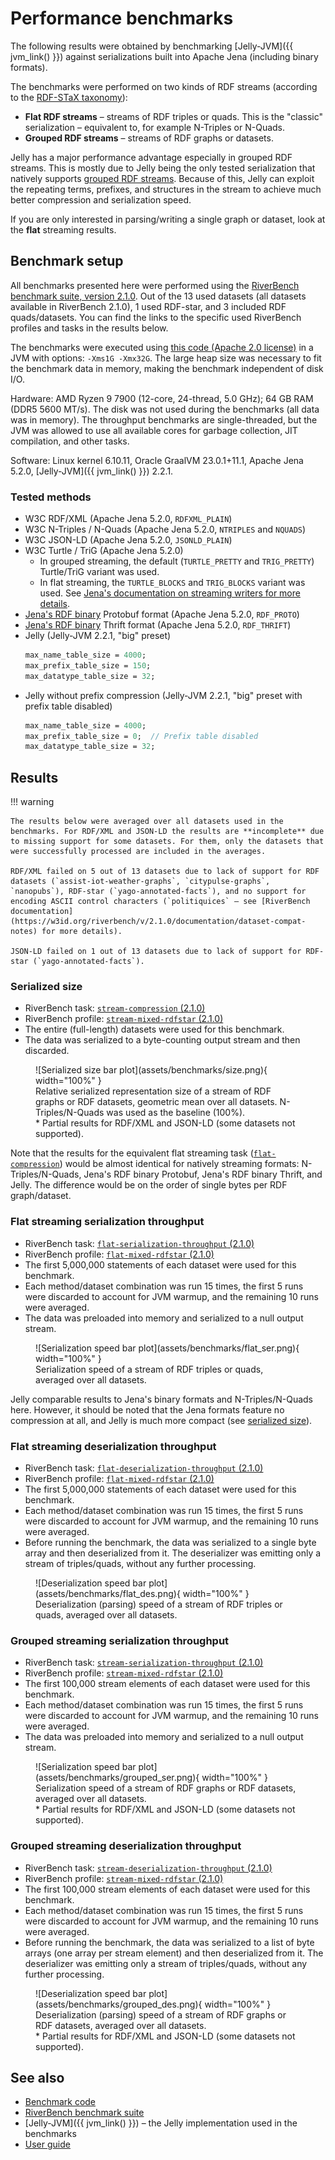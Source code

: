 # Performance benchmarks

The following results were obtained by benchmarking [Jelly-JVM]({{ jvm_link() }}) against serializations built into Apache Jena (including binary formats).

The benchmarks were performed on two kinds of RDF streams (according to the [RDF-STaX taxonomy](https://w3id.org/stax/dev/taxonomy)):

- **Flat RDF streams** – streams of RDF triples or quads. This is the "classic" serialization – equivalent to, for example N-Triples or N-Quads.
- **Grouped RDF streams** – streams of RDF graphs or datasets.

Jelly has a major performance advantage especially in grouped RDF streams. This is mostly due to Jelly being the only tested serialization that natively supports [grouped RDF streams](https://w3id.org/stax/dev/taxonomy). Because of this, Jelly can exploit the repeating terms, prefixes, and structures in the stream to achieve much better compression and serialization speed.

If you are only interested in parsing/writing a single graph or dataset, look at the **flat** streaming results.

## Benchmark setup

All benchmarks presented here were performed using the [RiverBench benchmark suite, version 2.1.0](https://w3id.org/riverbench/v/2.1.0). Out of the 13 used datasets (all datasets available in RiverBench 2.1.0), 1 used RDF-star, and 3 included RDF quads/datasets. You can find the links to the specific used RiverBench profiles and tasks in the results below.

The benchmarks were executed using [this code (Apache 2.0 license)](https://github.com/Jelly-RDF/jvm-benchmarks/tree/b3cd58b437292080d84fa91a92da2cf4b701f0aa) in a JVM with options: `-Xms1G -Xmx32G`. The large heap size was necessary to fit the benchmark data in memory, making the benchmark independent of disk I/O.

Hardware: AMD Ryzen 9 7900 (12-core, 24-thread, 5.0 GHz); 64 GB RAM (DDR5 5600 MT/s). The disk was not used during the benchmarks (all data was in memory). The throughput benchmarks are single-threaded, but the JVM was allowed to use all available cores for garbage collection, JIT compilation, and other tasks.

Software: Linux kernel 6.10.11, Oracle GraalVM 23.0.1+11.1, Apache Jena 5.2.0, [Jelly-JVM]({{ jvm_link() }}) 2.2.1.

### Tested methods

- W3C RDF/XML (Apache Jena 5.2.0, `RDFXML_PLAIN`)
- W3C N-Triples / N-Quads (Apache Jena 5.2.0, `NTRIPLES` and `NQUADS`)
- W3C JSON-LD (Apache Jena 5.2.0, `JSONLD_PLAIN`)
- W3C Turtle / TriG (Apache Jena 5.2.0)
    - In grouped streaming, the default (`TURTLE_PRETTY` and `TRIG_PRETTY`) Turtle/TriG variant was used. 
    - In flat streaming, the `TURTLE_BLOCKS` and `TRIG_BLOCKS` variant was used. See [Jena's documentation on streaming writers for more details](https://jena.apache.org/documentation/io/streaming-io.html).
- [Jena's RDF binary](https://jena.apache.org/documentation/io/rdf-binary.html) Protobuf format (Apache Jena 5.2.0, `RDF_PROTO`)
- [Jena's RDF binary](https://jena.apache.org/documentation/io/rdf-binary.html) Thrift format (Apache Jena 5.2.0, `RDF_THRIFT`)
- Jelly (Jelly-JVM 2.2.1, "big" preset)
    ```protobuf
    max_name_table_size = 4000;
    max_prefix_table_size = 150;
    max_datatype_table_size = 32;
    ```
- Jelly without prefix compression (Jelly-JVM 2.2.1, "big" preset with prefix table disabled)
    ```protobuf
    max_name_table_size = 4000;
    max_prefix_table_size = 0;  // Prefix table disabled
    max_datatype_table_size = 32;
    ```

## Results

!!! warning

    The results below were averaged over all datasets used in the benchmarks. For RDF/XML and JSON-LD the results are **incomplete** due to missing support for some datasets. For them, only the datasets that were successfully processed are included in the averages.
    
    RDF/XML failed on 5 out of 13 datasets due to lack of support for RDF datasets (`assist-iot-weather-graphs`, `citypulse-graphs`, `nanopubs`), RDF-star (`yago-annotated-facts`), and no support for encoding ASCII control characters (`politiquices` – see [RiverBench documentation](https://w3id.org/riverbench/v/2.1.0/documentation/dataset-compat-notes) for more details).

    JSON-LD failed on 1 out of 13 datasets due to lack of support for RDF-star (`yago-annotated-facts`).


### Serialized size

- RiverBench task: [`stream-compression` (2.1.0)](https://w3id.org/riverbench/v/2.1.0/tasks/stream-compression)
- RiverBench profile: [`stream-mixed-rdfstar` (2.1.0)](https://w3id.org/riverbench/v/2.1.0/profiles/stream-mixed-rdfstar)
- The entire (full-length) datasets were used for this benchmark.
- The data was serialized to a byte-counting output stream and then discarded.

<figure markdown="span">
  ![Serialized size bar plot](assets/benchmarks/size.png){ width="100%" }
  <figcaption markdown style="max-width: 100%;">Relative serialized representation size of a stream of RDF graphs or RDF datasets, geometric mean over all datasets. N-Triples/N-Quads was used as the baseline (100%).<br>* Partial results for RDF/XML and JSON-LD (some datasets not supported).</figcaption>
</figure>

Note that the results for the equivalent flat streaming task ([`flat-compression`](https://w3id.org/riverbench/v/2.1.0/tasks/flat-compression)) would be almost identical for natively streaming formats: N-Triples/N-Quads, Jena's RDF binary Protobuf, Jena's RDF binary Thrift, and Jelly. The difference would be on the order of single bytes per RDF graph/dataset.

### Flat streaming serialization throughput

- RiverBench task: [`flat-serialization-throughput` (2.1.0)](https://w3id.org/riverbench/v/2.1.0/tasks/flat-serialization-throughput)
- RiverBench profile: [`flat-mixed-rdfstar` (2.1.0)](https://w3id.org/riverbench/v/2.1.0/profiles/flat-mixed-rdfstar)
- The first 5,000,000 statements of each dataset were used for this benchmark.
- Each method/dataset combination was run 15 times, the first 5 runs were discarded to account for JVM warmup, and the remaining 10 runs were averaged.
- The data was preloaded into memory and serialized to a null output stream.

<figure markdown="span">
  ![Serialization speed bar plot](assets/benchmarks/flat_ser.png){ width="100%" }
  <figcaption markdown style="max-width: 100%;">Serialization speed of a stream of RDF triples or quads, averaged over all datasets.</figcaption>
</figure>

Jelly comparable results to Jena's binary formats and N-Triples/N-Quads here. However, it should be noted that the Jena formats feature no compression at all, and Jelly is much more compact (see [serialized size](#serialized-size)).

### Flat streaming deserialization throughput

- RiverBench task: [`flat-deserialization-throughput` (2.1.0)](https://w3id.org/riverbench/v/2.1.0/tasks/flat-deserialization-throughput)
- RiverBench profile: [`flat-mixed-rdfstar` (2.1.0)](https://w3id.org/riverbench/v/2.1.0/profiles/flat-mixed-rdfstar)
- The first 5,000,000 statements of each dataset were used for this benchmark.
- Each method/dataset combination was run 15 times, the first 5 runs were discarded to account for JVM warmup, and the remaining 10 runs were averaged.
- Before running the benchmark, the data was serialized to a single byte array and then deserialized from it. The deserializer was emitting only a stream of triples/quads, without any further processing.

<figure markdown="span">
  ![Deserialization speed bar plot](assets/benchmarks/flat_des.png){ width="100%" }
  <figcaption markdown style="max-width: 100%;">Deserialization (parsing) speed of a stream of RDF triples or quads, averaged over all datasets.</figcaption>
</figure>

### Grouped streaming serialization throughput

- RiverBench task: [`stream-serialization-throughput` (2.1.0)](https://w3id.org/riverbench/v/2.1.0/tasks/stream-serialization-throughput)
- RiverBench profile: [`stream-mixed-rdfstar` (2.1.0)](https://w3id.org/riverbench/v/2.1.0/profiles/stream-mixed-rdfstar)
- The first 100,000 stream elements of each dataset were used for this benchmark.
- Each method/dataset combination was run 15 times, the first 5 runs were discarded to account for JVM warmup, and the remaining 10 runs were averaged.
- The data was preloaded into memory and serialized to a null output stream.

<figure markdown="span">
  ![Serialization speed bar plot](assets/benchmarks/grouped_ser.png){ width="100%" }
  <figcaption markdown style="max-width: 100%;">Serialization speed of a stream of RDF graphs or RDF datasets, averaged over all datasets.<br>* Partial results for RDF/XML and JSON-LD (some datasets not supported).</figcaption>
</figure>

### Grouped streaming deserialization throughput

- RiverBench task: [`stream-deserialization-throughput` (2.1.0)](https://w3id.org/riverbench/v/2.1.0/tasks/stream-deserialization-throughput)
- RiverBench profile: [`stream-mixed-rdfstar` (2.1.0)](https://w3id.org/riverbench/v/2.1.0/profiles/stream-mixed-rdfstar)
- The first 100,000 stream elements of each dataset were used for this benchmark.
- Each method/dataset combination was run 15 times, the first 5 runs were discarded to account for JVM warmup, and the remaining 10 runs were averaged.
- Before running the benchmark, the data was serialized to a list of byte arrays (one array per stream element) and then deserialized from it. The deserializer was emitting only a stream of triples/quads, without any further processing.

<figure markdown="span">
  ![Deserialization speed bar plot](assets/benchmarks/grouped_des.png){ width="100%" }
  <figcaption markdown style="max-width: 100%;">Deserialization (parsing) speed of a stream of RDF graphs or RDF datasets, averaged over all datasets.<br>* Partial results for RDF/XML and JSON-LD (some datasets not supported).</figcaption>
</figure>

## See also

- [Benchmark code](https://github.com/Jelly-RDF/jvm-benchmarks/tree/b3cd58b437292080d84fa91a92da2cf4b701f0aa)
- [RiverBench benchmark suite](https://w3id.org/riverbench/)
- [Jelly-JVM]({{ jvm_link() }}) – the Jelly implementation used in the benchmarks
- [User guide](user-guide.md)
